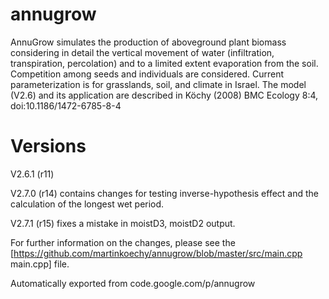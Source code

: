 # annugrow
AnnuGrow simulates the production of aboveground plant biomass considering in detail the vertical movement of water (infiltration, transpiration, percolation) and to a limited extent evaporation from the soil. Competition among seeds and individuals are considered. Current parameterization is for grasslands, soil, and climate in Israel. The model (V2.6) and its application are described in Köchy (2008) BMC Ecology 8:4, doi:10.1186/1472-6785-8-4

# Versions
V2.6.1 (r11)

V2.7.0 (r14) contains changes for testing inverse-hypothesis effect and the calculation of the longest wet period.

V2.7.1 (r15) fixes a mistake in moistD3, moistD2 output.

For further information on the changes, please see the [https://github.com/martinkoechy/annugrow/blob/master/src/main.cpp main.cpp] file.


Automatically exported from code.google.com/p/annugrow
